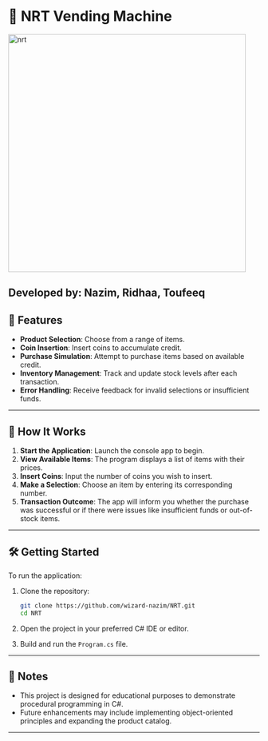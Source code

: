 
# 🥤 NRT Vending Machine 

<img width="476" height="476" alt="nrt" src="https://github.com/user-attachments/assets/faca1cc4-b59b-4d1f-aefd-2f35e8a5d61d" />

Developed by: Nazim, Ridhaa, Toufeeq
---

## 🚀 Features

* **Product Selection**: Choose from a range of items.
* **Coin Insertion**: Insert coins to accumulate credit.
* **Purchase Simulation**: Attempt to purchase items based on available credit.
* **Inventory Management**: Track and update stock levels after each transaction.
* **Error Handling**: Receive feedback for invalid selections or insufficient funds.

---

## 🧪 How It Works

1. **Start the Application**: Launch the console app to begin.
2. **View Available Items**: The program displays a list of items with their prices.
3. **Insert Coins**: Input the number of coins you wish to insert.
4. **Make a Selection**: Choose an item by entering its corresponding number.
5. **Transaction Outcome**: The app will inform you whether the purchase was successful or if there were issues like insufficient funds or out-of-stock items.

---

## 🛠️ Getting Started

To run the application:

1. Clone the repository:

   ```bash
   git clone https://github.com/wizard-nazim/NRT.git
   cd NRT
   ```

2. Open the project in your preferred C# IDE or editor.

3. Build and run the `Program.cs` file.

---

## 📌 Notes

* This project is designed for educational purposes to demonstrate procedural programming in C#.
* Future enhancements may include implementing object-oriented principles and expanding the product catalog.

---
